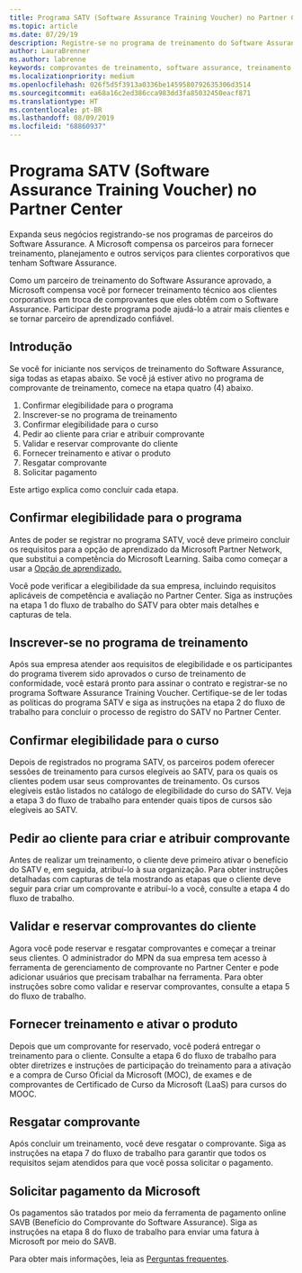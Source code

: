 ```yaml
---
title: Programa SATV (Software Assurance Training Voucher) no Partner Center | Partner Center
ms.topic: article
ms.date: 07/29/19
description: Registre-se no programa de treinamento do Software Assurance
author: LauraBrenner
ms.author: labrenne
keywords: comprovantes de treinamento, software assurance, treinamento, inscrição no SATV, SATV
ms.localizationpriority: medium
ms.openlocfilehash: 026f5d5f3913a0336be1459580792635306d3514
ms.sourcegitcommit: ea68a16c2ed386cca983dd3fa85032450eacf871
ms.translationtype: HT
ms.contentlocale: pt-BR
ms.lasthandoff: 08/09/2019
ms.locfileid: "68860937"
---
```

# <a name="software-assurance-training-voucher-satv-program-in-partner-center"></a>Programa SATV (Software Assurance Training Voucher) no Partner Center

Expanda seus negócios registrando-se nos programas de parceiros do Software Assurance. A Microsoft compensa os parceiros para fornecer treinamento, planejamento e outros serviços para clientes corporativos que tenham Software Assurance. 

Como um parceiro de treinamento do Software Assurance aprovado, a Microsoft compensa você por fornecer treinamento técnico aos clientes corporativos em troca de comprovantes que eles obtêm com o Software Assurance. Participar deste programa pode ajudá-lo a atrair mais clientes e se tornar parceiro de aprendizado confiável.

## <a name="get-started"></a>Introdução

Se você for iniciante nos serviços de treinamento do Software Assurance, siga todas as etapas abaixo. Se você já estiver ativo no programa de comprovante de treinamento, comece na etapa quatro (4) abaixo. 

1. Confirmar elegibilidade para o programa
2. Inscrever-se no programa de treinamento
3. Confirmar elegibilidade para o curso
4. Pedir ao cliente para criar e atribuir comprovante
5. Validar e reservar comprovante do cliente
6. Fornecer treinamento e ativar o produto
7. Resgatar comprovante
8. Solicitar pagamento

Este artigo explica como concluir cada etapa.

## <a name="confirm-program-eligibility"></a>Confirmar elegibilidade para o programa

Antes de poder se registrar no programa SATV, você deve primeiro concluir os requisitos para a opção de aprendizado da Microsoft Partner Network, que substitui a competência do Microsoft Learning. Saiba como começar a usar a [Opção de aprendizado.](https://partner.microsoft.com/marketing/details/learning-option-enrollment#/)

Você pode verificar a elegibilidade da sua empresa, incluindo requisitos aplicáveis de competência e avaliação no Partner Center. Siga as instruções na etapa 1 do fluxo de trabalho do SATV para obter mais detalhes e capturas de tela.

## <a name="enroll-in-the-training-program"></a>Inscrever-se no programa de treinamento

Após sua empresa atender aos requisitos de elegibilidade e os participantes do programa tiverem sido aprovados o curso de treinamento de conformidade, você estará pronto para assinar o contrato e registrar-se no programa Software Assurance Training Voucher. Certifique-se de ler todas as políticas do programa SATV e siga as instruções na etapa 2 do fluxo de trabalho para concluir o processo de registro do SATV no Partner Center.   


## <a name="confirm-course-eligibility"></a>Confirmar elegibilidade para o curso
Depois de registrados no programa SATV, os parceiros podem oferecer sessões de treinamento para cursos elegíveis ao SATV, para os quais os clientes podem usar seus comprovantes de treinamento. Os cursos elegíveis estão listados no catálogo de elegibilidade do curso do SATV. Veja a etapa 3 do fluxo de trabalho para entender quais tipos de cursos são elegíveis ao SATV.

## <a name="have-customer-create-and-assign-voucher"></a>Pedir ao cliente para criar e atribuir comprovante

Antes de realizar um treinamento, o cliente deve primeiro ativar o benefício do SATV e, em seguida, atribuí-lo à sua organização. Para obter instruções detalhadas com capturas de tela mostrando as etapas que o cliente deve seguir para criar um comprovante e atribuí-lo a você, consulte a etapa 4 do fluxo de trabalho.

## <a name="validate-and-reserve-customer-vouchers"></a>Validar e reservar comprovantes do cliente

Agora você pode reservar e resgatar comprovantes e começar a treinar seus clientes. O administrador do MPN da sua empresa tem acesso à ferramenta de gerenciamento de comprovante no Partner Center e pode adicionar usuários que precisam trabalhar na ferramenta. Para obter instruções sobre como validar e reservar comprovantes, consulte a etapa 5 do fluxo de trabalho.

## <a name="deliver-training-and-activate-product"></a>Fornecer treinamento e ativar o produto

Depois que um comprovante for reservado, você poderá entregar o treinamento para o cliente. Consulte a etapa 6 do fluxo de trabalho para obter diretrizes e instruções de participação do treinamento para a ativação e a compra de Curso Oficial da Microsoft (MOC), de exames e de comprovantes de Certificado de Curso da Microsoft (LaaS) para cursos do MOOC.

## <a name="redeem-voucher"></a>Resgatar comprovante

Após concluir um treinamento, você deve resgatar o comprovante. Siga as instruções na etapa 7 do fluxo de trabalho para garantir que todos os requisitos sejam atendidos para que você possa solicitar o pagamento. 


## <a name="request-payment-from-microsoft"></a>Solicitar pagamento da Microsoft

Os pagamentos são tratados por meio da ferramenta de pagamento online SAVB (Benefício do Comprovante do Software Assurance). Siga as instruções na etapa 8 do fluxo de trabalho para enviar uma fatura à Microsoft por meio do SAVB. 

Para obter mais informações, leia as [Perguntas frequentes](vvr-faq.md).
